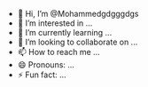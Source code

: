 - 👋 Hi, I’m @Mohammedgdgggdgs
- 👀 I’m interested in ...
- 🌱 I’m currently learning ...
- 💞️ I’m looking to collaborate on ...
- 📫 How to reach me ...
- 😄 Pronouns: ...
- ⚡ Fun fact: ...

<!---
Mohammedgdgggdgs/Mohammedgdgggdgs is a ✨ special ✨ repository because its `README.md` (this file) appears on your GitHub profile.
You can click the Preview link to take a look at your changes.
--->
